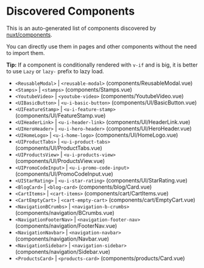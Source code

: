 # Discovered Components

This is an auto-generated list of components discovered by [nuxt/components](https://github.com/nuxt/components).

You can directly use them in pages and other components without the need to import them.

**Tip:** If a component is conditionally rendered with `v-if` and is big, it is better to use `Lazy` or `lazy-` prefix to lazy load.

- `<ReusableModal>` | `<reusable-modal>` (components/ReusableModal.vue)
- `<Stamps>` | `<stamps>` (components/Stamps.vue)
- `<YoutubeVideo>` | `<youtube-video>` (components/YoutubeVideo.vue)
- `<UIBasicButton>` | `<u-i-basic-button>` (components/UI/BasicButton.vue)
- `<UIFeatureStamp>` | `<u-i-feature-stamp>` (components/UI/FeatureStamp.vue)
- `<UIHeaderLink>` | `<u-i-header-link>` (components/UI/HeaderLink.vue)
- `<UIHeroHeader>` | `<u-i-hero-header>` (components/UI/HeroHeader.vue)
- `<UIHomeLogo>` | `<u-i-home-logo>` (components/UI/HomeLogo.vue)
- `<UIProductTabs>` | `<u-i-product-tabs>` (components/UI/ProductTabs.vue)
- `<UIProductsView>` | `<u-i-products-view>` (components/UI/ProductsView.vue)
- `<UIPromoCodeInput>` | `<u-i-promo-code-input>` (components/UI/PromoCodeInput.vue)
- `<UIStarRating>` | `<u-i-star-rating>` (components/UI/StarRating.vue)
- `<BlogCard>` | `<blog-card>` (components/blog/Card.vue)
- `<CartItems>` | `<cart-items>` (components/cart/CartItems.vue)
- `<CartEmptyCart>` | `<cart-empty-cart>` (components/cart/EmptyCart.vue)
- `<NavigationBCrumbs>` | `<navigation-b-crumbs>` (components/navigation/BCrumbs.vue)
- `<NavigationFooterNav>` | `<navigation-footer-nav>` (components/navigation/FooterNav.vue)
- `<NavigationNavbar>` | `<navigation-navbar>` (components/navigation/Navbar.vue)
- `<NavigationSidebar>` | `<navigation-sidebar>` (components/navigation/Sidebar.vue)
- `<ProductsCard>` | `<products-card>` (components/products/Card.vue)
